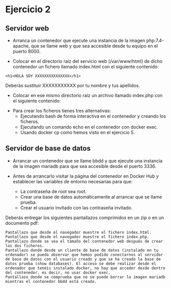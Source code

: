 # Ejercicio 2 

## Servidor web

* Arranca un contenedor que ejecute una instancia de la imagen php:7.4-apache, que se llame web y que sea accesible desde tu equipo en el puerto 8000.

* Colocar en el directorio raíz del servicio web (/var/www/html) de dicho contenedor un fichero llamado index.html con el siguiente contenido:

`<h1>HOLA SOY XXXXXXXXXXXXXXX</h1>`

Deberás sustituir XXXXXXXXXXX por tu nombre y tus apellidos.

* Colocar en ese mismo directorio raíz un archivo llamado index.php con el siguiente contenido:

<?php echo phpinfo(); ?>

* Para crear los ficheros tienes tres alternativas:
    * Ejecutando bash de forma interactiva en el contenedor y creando los ficheros.
    * Ejecutando un comando echo en el contenedor con docker exec.
    * Usando docker cp como hemos visto en el ejercicio 5.

## Servidor de base de datos

* Arrancar un contenedor que se llame bbdd y que ejecute una instancia de la imagen mariadb para que sea accesible desde el puerto 3336.

* Antes de arrancarlo visitar la página del contenedor en Docker Hub y establecer las variables de entorno necesarias para que:
    * La contraseña de root sea root.
    * Crear una base de datos automáticamente al arrancar que se llame prueba.
    * Crear el usuario invitado con las contraseña invitado.

Deberás entregar los siguientes pantallazos comprimidos en un zip o en un documento pdf:

    Pantallazo que desde el navegador muestre el fichero index.html.
    Pantallazo que desde el navegador muestre el fichero index.php.
    Pantallazo donde se vea el tamaño del contenedor web después de crear los dos ficheros.
    Pantallazo donde desde un cliente de base de datos (instalado en tu ordenador) se pueda observar que hemos podido conectarnos al servidor de base de datos con el usuario creado y que se ha creado la base de datos prueba (show databases). El acceso se debe realizar desde el ordenador que tenéis instalado docker, no hay que acceder desde dentro del contenedor, es decir, no usar docker exec.
    Pantallazo donde se comprueba que no se puede borrar la imagen mariadb mientras el contenedor bbdd está creado.
